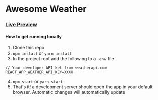 # Awesome Weather

### [Live Preview]()

#### How to get running locally
1. Clone this repo
2. `npm install` or `yarn install`
2. In the project root add the following to a `.env` file
```
// Your developer API ket from weatherapi.com
REACT_APP_WEATHER_API_KEY=XXXX
```
4. `npm start` or `yarn start`
5. That's it! a development server should open the app in your default browser. Automatic changes will automatically update 


